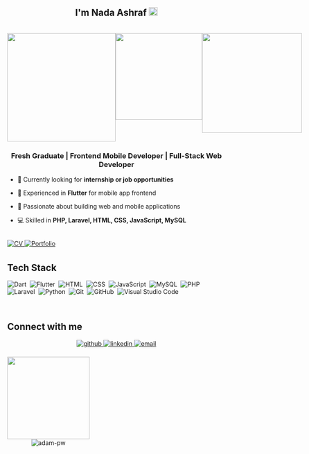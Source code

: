 ## <div align="center">I'm Nada Ashraf <img src="https://drive.google.com/uc?id=14xqv5Vq1iSHgQblRQwoVmMGU7XPq05u4" style="width:20px"/></div>
<br>
<div style ="display:flex;" align="center">
  <img src="https://drive.google.com/uc?id=1z7qDiym-ygiSM3F4u1xDKgxSeH0-qAfM" style="width:250px"/>
  <img src="https://drive.google.com/uc?id=1qzjjmpa6oY9a3xq3mCqWoufaMO5LgDMs" style="height:200px"/>
  <img src="https://drive.google.com/uc?id=14xqv5Vq1iSHgQblRQwoVmMGU7XPq05u4" style="width:230px"/>
</div>

### <div align="center">Fresh Graduate | Frontend Mobile Developer | Full-Stack Web Developer</div>


- 🔭 Currently looking for **internship or job opportunities**


- 📱 Experienced in **Flutter** for mobile app frontend


- 🌱 Passionate about building web and mobile applications


- 💻 Skilled in **PHP, Laravel, HTML, CSS, JavaScript, MySQL**

<br/>  

<div align="left">
<a href="https://raw.githubusercontent.com/NadaAshraf29/NadaAshraf29/e6d864024989f1aa47bf245d1d80bcb71f674734/Nada's%20Resume.pdf" target="_blank">
<img src="https://img.shields.io/badge/CV-%230A66C2.svg?&style=for-the-badge&logo=readthedocs&logoColor=white" alt="CV" style="margin-bottom: 5px;" />
</a>
<a href="https://your-portfolio-link.com" target="_blank">
<img src="https://img.shields.io/badge/Portfolio-%231E77B5.svg?&style=for-the-badge&logo=About.me&logoColor=white" alt="Portfolio" style="margin-bottom: 5px;" />
</a>
</div> 

## Tech Stack
<div>

  ![Dart](https://img.shields.io/badge/-Dart-0D1117?style=flat&logo=dart)&nbsp;
  ![Flutter](https://img.shields.io/badge/-Flutter-0D1117?style=flat&logo=flutter)&nbsp;
  ![HTML](https://img.shields.io/badge/-HTML-0D1117?style=flat&logo=HTML5)&nbsp;
  ![CSS](https://img.shields.io/badge/-CSS-0D1117?style=flat&logo=css3&logoColor=1572B6)&nbsp;
  ![JavaScript](https://img.shields.io/badge/-JavaScript-0D1117?style=flat&logo=javascript)&nbsp;
  ![MySQL](https://img.shields.io/badge/-MySQL-0D1117?style=flat&logo=mysql&logoColor=4479A1)&nbsp;
  ![PHP](https://img.shields.io/badge/-PHP-0D1117?style=flat&logo=php)&nbsp;
  ![Laravel](https://img.shields.io/badge/-Laravel-0D1117?style=flat&logo=laravel&logoColor=FF2D20)&nbsp;
  ![Python](https://img.shields.io/badge/-Python-0D1117?style=flat&logo=python)&nbsp;
  ![Git](https://img.shields.io/badge/-Git-0D1117?style=flat&logo=git)&nbsp;
  ![GitHub](https://img.shields.io/badge/-GitHub-0D1117?style=flat&logo=github)&nbsp;
  ![Visual Studio Code](https://img.shields.io/badge/-VS%20Code-0D1117?style=flat&logo=visual-studio-code&logoColor=007ACC)&nbsp;

</div>
<br/>  

## Connect with me
<div align="center">
  
<a href="https://github.com/NadaAshraf29" target="_blank">
<img src=https://img.shields.io/badge/github-%2324292e.svg?&style=for-the-badge&logo=github&logoColor=white alt=github style="margin-bottom: 5px;" />
</a>
<a href="https://www.linkedin.com/in/nada-ashraf29" target="_blank">
<img src=https://img.shields.io/badge/linkedin-%231E77B5.svg?&style=for-the-badge&logo=linkedin&logoColor=white alt=linkedin style="margin-bottom: 5px;" />
</a>
<a href="mailto:nadaashraf2002.nada@gmail.com" target="_blank">
<img src="https://img.shields.io/badge/email-%23D14836.svg?&style=for-the-badge&logo=gmail&logoColor=white" alt="email" style="margin-bottom: 5px;" />
</a>
  
</div> 

<br/>

<div align="center" style="display:inline-block;flex-wrap:nowrap";>
  
<img src="https://media.tenor.com/BzMSfXg3bMcAAAAd/medusa-fgo.gif" style="height:190px"/>
<br/>
<img
src="https://github-readme-stats.vercel.app/api/top-langs?username=NadaAshraf29&exclude_repo=PPL_A_2022_10,PBP_Mini_Project&show_icons=true&locale=en&bg_color=0d1117&text_color=ffffff&layout=compact"
alt="adam-pw"
bg_color=#808080/>
  
</div>
<br/>  
